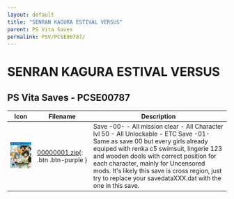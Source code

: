 ```yaml
---
layout: default
title: "SENRAN KAGURA ESTIVAL VERSUS"
parent: PS Vita Saves
permalink: PSV/PCSE00787/
---
```

# SENRAN KAGURA ESTIVAL VERSUS

## PS Vita Saves - PCSE00787

| Icon | Filename | Description |
|------|----------|-------------|
| ![SENRAN KAGURA ESTIVAL VERSUS](icon0.png) | [00000001.zip](00000001.zip){: .btn .btn-purple } | Save -00- - All mission clear - All Character lvl 50 - All Unlockable - ETC Save -01- Same as save 00 but every girls already equiped with renka c5 swimsuit, lingerie 123 and wooden dools with correct position for each character, mainly for Uncensored mods.  It&#39;s likely this save is cross region, just try to replace your savedataXXX.dat with the one in this save.  |
